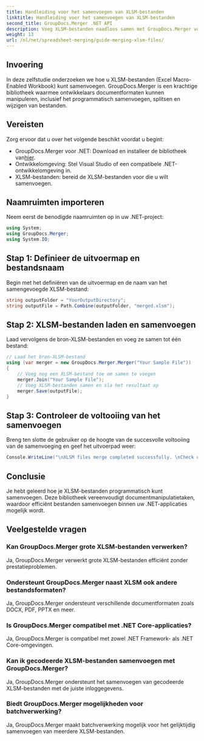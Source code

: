 ```yaml
---
title: Handleiding voor het samenvoegen van XLSM-bestanden
linktitle: Handleiding voor het samenvoegen van XLSM-bestanden
second_title: GroupDocs.Merger .NET API
description: Voeg XLSM-bestanden naadloos samen met GroupDocs.Merger voor .NET. Combineer Excel-werkmappen efficiënt programmatisch. Verbeter uw mogelijkheden voor documentmanipulatie.
weight: 13
url: /nl/net/spreadsheet-merging/guide-merging-xlsm-files/
---
```

## Invoering
In deze zelfstudie onderzoeken we hoe u XLSM-bestanden (Excel Macro-Enabled Workbook) kunt samenvoegen. GroupDocs.Merger is een krachtige bibliotheek waarmee ontwikkelaars documentformaten kunnen manipuleren, inclusief het programmatisch samenvoegen, splitsen en wijzigen van bestanden.
## Vereisten
Zorg ervoor dat u over het volgende beschikt voordat u begint:
-  GroupDocs.Merger voor .NET: Download en installeer de bibliotheek van[hier](https://releases.groupdocs.com/merger/net/).
- Ontwikkelomgeving: Stel Visual Studio of een compatibele .NET-ontwikkelomgeving in.
- XLSM-bestanden: bereid de XLSM-bestanden voor die u wilt samenvoegen.

## Naamruimten importeren
Neem eerst de benodigde naamruimten op in uw .NET-project:
```csharp
using System; 
using GroupDocs.Merger;
using System.IO;
```
## Stap 1: Definieer de uitvoermap en bestandsnaam
Begin met het definiëren van de uitvoermap en de naam van het samengevoegde XLSM-bestand:
```csharp
string outputFolder = "YourOutputDirectory";
string outputFile = Path.Combine(outputFolder, "merged.xlsm");
```
## Stap 2: XLSM-bestanden laden en samenvoegen
Laad vervolgens de bron-XLSM-bestanden en voeg ze samen tot één bestand:
```csharp
// Laad het bron-XLSM-bestand
using (var merger = new GroupDocs.Merger.Merger("Your Sample File"))
{
    // Voeg nog een XLSM-bestand toe om samen te voegen
    merger.Join("Your Sample File");
    // Voeg XLSM-bestanden samen en sla het resultaat op
    merger.Save(outputFile);
}
```
## Stap 3: Controleer de voltooiing van het samenvoegen
Breng ten slotte de gebruiker op de hoogte van de succesvolle voltooiing van de samenvoeging en geef het uitvoerpad weer:
```csharp
Console.WriteLine("\nXLSM files merge completed successfully. \nCheck output in {0}", outputFolder);
```

## Conclusie
Je hebt geleerd hoe je XLSM-bestanden programmatisch kunt samenvoegen. Deze bibliotheek vereenvoudigt documentmanipulatietaken, waardoor efficiënt bestanden samenvoegen binnen uw .NET-applicaties mogelijk wordt.

## Veelgestelde vragen
### Kan GroupDocs.Merger grote XLSM-bestanden verwerken?
Ja, GroupDocs.Merger verwerkt grote XLSM-bestanden efficiënt zonder prestatieproblemen.
### Ondersteunt GroupDocs.Merger naast XLSM ook andere bestandsformaten?
Ja, GroupDocs.Merger ondersteunt verschillende documentformaten zoals DOCX, PDF, PPTX en meer.
### Is GroupDocs.Merger compatibel met .NET Core-applicaties?
Ja, GroupDocs.Merger is compatibel met zowel .NET Framework- als .NET Core-omgevingen.
### Kan ik gecodeerde XLSM-bestanden samenvoegen met GroupDocs.Merger?
Ja, GroupDocs.Merger ondersteunt het samenvoegen van gecodeerde XLSM-bestanden met de juiste inloggegevens.
### Biedt GroupDocs.Merger mogelijkheden voor batchverwerking?
Ja, GroupDocs.Merger maakt batchverwerking mogelijk voor het gelijktijdig samenvoegen van meerdere XLSM-bestanden.